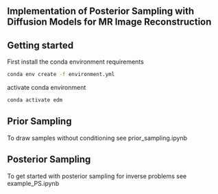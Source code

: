 ## Implementation of Posterior Sampling with Diffusion Models for MR Image Reconstruction


## Getting started

First install the conda environment requirements

```.bash
conda env create -f environment.yml
```

activate conda environment

```.bash
conda activate edm
```
## Prior Sampling

To draw samples without conditioning see prior_sampling.ipynb

## Posterior Sampling

To get started with posterior sampling for inverse problems see example_PS.ipynb
